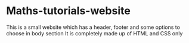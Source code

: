 # Maths-tutorials-website
This is a small website which has a header, footer and some options to choose in body section
It is completely made up of HTML and CSS only